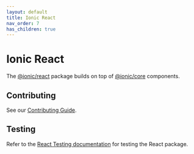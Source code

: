 ```yaml
---
layout: default
title: Ionic React
nav_order: 7
has_children: true
---
```


# Ionic React

The [@ionic/react](https://www.npmjs.com/package/@ionic/react) package builds on top of [@ionic/core](https://www.npmjs.com/package/@ionic/core) components.

## Contributing

See our [Contributing Guide](/docs/CONTRIBUTING.md).

## Testing

Refer to the [React Testing documentation](./testing.md) for testing the React package.
